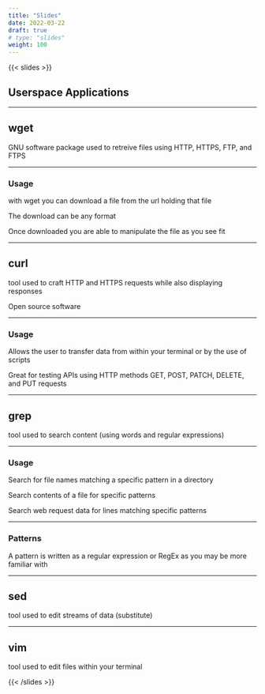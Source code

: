 ```yaml
---
title: "Slides"
date: 2022-03-22
draft: true
# type: "slides"
weight: 100
---
```


{{< slides >}}

## Userspace Applications

---

## wget

GNU software package used to retreive files using HTTP, HTTPS, FTP, and FTPS

___

### Usage

with wget you can download a file from the url holding that file

The download can be any format

Once downloaded you are able to manipulate the file as you see fit

---

## curl

tool used to craft HTTP and HTTPS requests while also displaying responses

Open source software
___

### Usage

Allows the user to transfer data from within your terminal or by the use of scripts

Great for testing APIs using HTTP methods GET, POST, PATCH, DELETE, and PUT requests

---

## grep

tool used to search content (using words and regular expressions)

___

### Usage

Search for file names matching a specific pattern in a directory

Search contents of a file for specific patterns

Search web request data for lines matching specific patterns

___

### Patterns

A pattern is written as a regular expression or RegEx as you may be more familiar with

---

## sed

tool used to edit streams of data (substitute)

---

## vim

tool used to edit files within your terminal

{{< /slides >}}